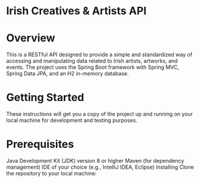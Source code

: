 # Irish Creatives & Artists API

# Overview
This is a RESTful API designed to provide a simple and standardized way of accessing and manipulating data related to Irish artists, artworks, and events. The project uses the Spring Boot framework with Spring MVC, Spring Data JPA, and an H2 in-memory database.

# Getting Started
These instructions will get you a copy of the project up and running on your local machine for development and testing purposes.

# Prerequisites
Java Development Kit (JDK) version 8 or higher
Maven (for dependency management)
IDE of your choice (e.g., IntelliJ IDEA, Eclipse)
Installing
Clone the repository to your local machine:
